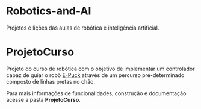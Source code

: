 # Robotics-and-AI
Projetos e lições das aulas de robótica e inteligência artificial.

# ProjetoCurso
Projeto do curso de robótica com o objetivo de implementar um controlador 
capaz de guiar o robô [E-Puck](https://cyberbotics.com/doc/guide/epuck) 
através de um percurso pré-determinado composto de linhas pretas no chão.

Para mais informações de funcionalidades, construção e documentação
acesse a pasta **ProjetoCurso**.
